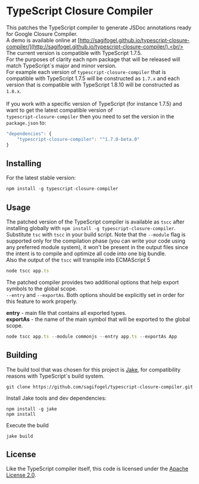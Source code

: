 # TypeScript Closure Compiler

This patches the TypeScript compiler to generate JSDoc annotations ready for Google Closure Compiler.<br/> A demo is available online at [http://sagifogel.github.io/typescript-closure-compiler/](http://sagifogel.github.io/typescript-closure-compiler/).<br/>
The current version is compatible with TypeScript 1.7.5.<br/>
For the purposes of clarity each npm package that will be released will match TypeScript\`s major and minor version.<br/>
For example each version of `typescript-closure-compiler` that is compatible with TypeScript 1.7.5 will be constructed as 
`1.7.x` and each version that is compatible with TypeScript 1.8.10 will be constructed as `1.8.x`.<br/><br/>
If you work with a specific version of TypeScript (for instance 1.7.5) and want to get the latest compatible version of <br/>`typescript-closure-compiler` then you need to set the version in the `package.json` to:<br/>
```js
"dependencies": {
    "typescript-closure-compiler": "^1.7.0-beta.0"
}
```

## Installing

For the latest stable version:

```js
npm install -g typescript-closure-compiler
```

## Usage

The patched version of the TypeScript compiler is available as `tscc` after installing globally with `npm install -g typescript-closure-compiler`. Substitute `tsc` with `tscc` in your build script. Note that the `--module` flag is supported only for the compilation phase (you can write your code using any preferred module system), it won't be present in the output files since the intent is to compile and optimize all code into one big bundle.<br/>
Also the output of the `tscc` will transpile into ECMAScript 5

```js
node tscc app.ts
```

The patched compiler provides two additional options that help export symbols to the global scope.<br/>
`--entry` and `--exportAs`. Both options should be explicitly set in order for this feature to work properly.

**entry** - main file that contains all exported types.<br/>
**exportAs** - the name of the main symbol that will be exported to the global scope.<br/>

```js
node tscc app.ts --module commonjs --entry app.ts --exportAs App
```

## Building

The build tool that was chosen for this project is [Jake](http://jakejs.com/), for compatibility reasons with TypeScript`s build system.<br/>

```
git clone https://github.com/sagifogel/typescript-closure-compiler.git
```

Install Jake tools and dev dependencies:

```
npm install -g jake
npm install
```

Execute the build

```
jake build
```
 
## License

Like the TypeScript compiler itself, this code is licensed under the [Apache License 2.0](http://typescript.codeplex.com/license).